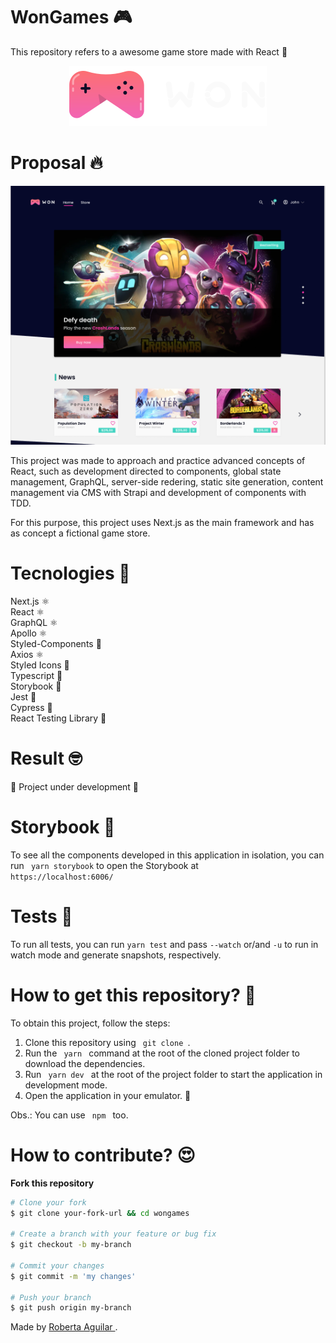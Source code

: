 # WonGames 🎮

This repository refers to a awesome game store made with React 🚀 <br />

<p align="center" t>
  <img src="./api/admin/src/assets/images/logo-won.svg" />
</p>

# Proposal 🔥

<p align="center" t>
  <img src="./api/admin/src/assets/images/screenshot.png" />
</p>

This project was made to approach and practice advanced concepts of React, such as development directed to components, global state management, GraphQL, server-side redering, static site generation, content management via CMS with Strapi and development of components with TDD.

For this purpose, this project uses Next.js as the main framework and has as concept a fictional game store.

# Tecnologies 🚀

Next.js ⚛️ <br />
React ⚛️ <br />
GraphQL ⚛️ <br />
Apollo ⚛️ <br />
Styled-Components 💅 <br />
Axios ⚛️ <br />
Styled Icons 💅 <br />
Typescript 🦕 <br />
Storybook 📕 <br />
Jest 🧪 <br />
Cypress 🧪 <br />
React Testing Library 🐙 <br />

# Result 🤓

🚧 Project under development 🚧

# Storybook 📕

To see all the components developed in this application in isolation, you can run <code> yarn storybook</code> to open the Storybook at <br /> <code>https://localhost:6006/</code>

# Tests 🧪

To run all tests, you can run <code>yarn test</code> and pass <code>--watch</code> or/and <code>-u</code> to run in watch mode and generate snapshots, respectively.

# How to get this repository? 🤔

To obtain this project, follow the steps:

1. Clone this repository using <code> git clone </code>.
2. Run the <code> yarn </code> command at the root of the cloned project folder to download the dependencies.
3. Run <code> yarn dev </code> at the root of the project folder to start the application in development mode.
4. Open the application in your emulator. 🚀 <br />

Obs.: You can use <code> npm </code> too.

# How to contribute? 😍

**Fork this repository**

```bash
# Clone your fork
$ git clone your-fork-url && cd wongames

# Create a branch with your feature or bug fix
$ git checkout -b my-branch

# Commit your changes
$ git commit -m 'my changes'

# Push your branch
$ git push origin my-branch
```

Made by <a href="https://www.linkedin.com/in/robertarfa/" target="_blank"> Roberta Aguilar </a>. <br />
<br />
